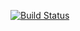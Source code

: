 [![Build Status](https://travis-ci.org/pkissling/home-assistant.svg?branch=master)](https://travis-ci.org/pkissling/home-assistant)